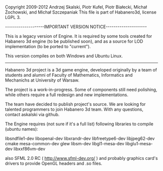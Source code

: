 Copyright 2009-2012 Andrzej Skalski, Piotr Kufel, Piotr Białecki, Michał Żochowski, and Michał Szczepaniak
This file is part of Habanero3d, license LGPL 3.

--------------------IMPORTANT VERSION NOTICE---------------------

This is a legacy version of Engine. It is required by some tools created
for Habanero 3d engine (to be published soon), and as a source for LOD 
implementation (to be ported to "current").

This version compiles on both Windows and Ubuntu Linux.

-----------------------------------------------------------------

Habanero 3d project is a 3d game engine, developed originally by a team
of students and alumni of Faculty of Mathematics, Informatics and 
Mechanichs at University of Warsaw.

The project is a work-in-progress. Some of components still need 
polishing, while others require a full redesign and new implementations.

The team have decided to publish project's source. We are looking for
talented programmers to join Habanero 3d team. With any questions,
contact askalski via github.

The Engine requires (not sure if it's a full list) following libraries
to compile (ubuntu names):

libsndfile1-dev
libopenal-dev
libxrandr-dev
libfreetype6-dev
libjpeg62-dev
cmake
mesa-common-dev
glew 
libsm-dev
libgl1-mesa-dev
libglu1-mesa-dev
libxxf86vm-dev

also SFML 2.0 RC ( http://www.sfml-dev.org/ ) and probably graphics 
card's drivers to provide OpenGL headers and .so files.
